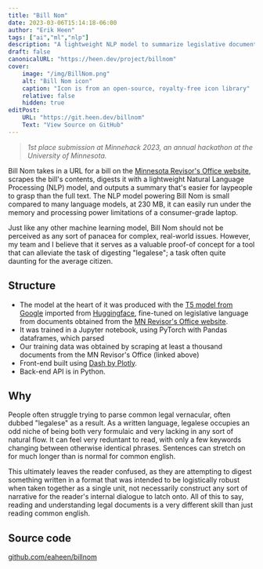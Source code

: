 ```yaml
---
title: "Bill Nom"
date: 2023-03-06T15:14:18-06:00
author: "Erik Heen"
tags: ["ai","ml","nlp"]
description: "A lightweight NLP model to summarize legislative documents." 
draft: false
canonicalURL: "https://heen.dev/project/billnom"
cover:
    image: "/img/BillNom.png"
    alt: "Bill Nom icon"
    caption: "Icon is from an open-source, royalty-free icon library"
    relative: false
    hidden: true
editPost:
    URL: "https://git.heen.dev/billnom"
    Text: "View Source on GitHub"
---
```


> *1st place submission at Minnehack 2023, an annual hackathon at the University of Minnesota.*

Bill Nom takes in a URL for a bill on the [Minnesota Revisor's Office website](https://www.revisor.mn.gov/), scrapes the bill's contents, digests it with a lightweight Natural Language Processing (NLP) model, and outputs a summary that's easier for laypeople to grasp than the full text. The NLP model powering Bill Nom is small compared to many language models, at 230 MB, it can easily run under the memory and processing power limitations of a consumer-grade laptop.

Just like any other machine learning model, Bill Nom should not be perceived as any sort of panacea for complex, real-world issues. However, my team and I believe that it serves as a valuable proof-of concept for a tool that can alleviate the task of digesting "legalese"; a task often quite daunting for the average citizen.

## Structure

- The model at the heart of it was produced with the [T5 model from Google](https://huggingface.co/google/flan-t5-small) imported from [Huggingface](https://huggingface.co/), fine-tuned on legislative language from documents obtained from the [MN Revisor's Office website](https://www.revisor.mn.gov/).
- It was trained in a Jupyter notebook, using PyTorch with Pandas dataframes, which parsed
- Our training data was obtained by scraping at least a thousand documents from the MN Revisor's Office (linked above)
- Front-end built using [Dash by Plotly](https://dash.plotly.com/). 
- Back-end API is in Python.

## Why

People often struggle trying to parse common legal vernacular, often dubbed "legalese" as a result. As a written language, legalese occupies an odd niche of being both very formulaic and very lacking in any sort of natural flow. It can feel very reduntant to read, with only a few keywords changing between otherwise identical phrases. Sentences can stretch on for much longer than is normal for common english.

This ultimately leaves the reader confused, as they are attempting to digest something written in a format that was intended to be logistically robust when taken together as a single unit, not necessarily construct any sort of narrative for the reader's internal dialogue to latch onto. All of this to say, reading and understanding legal documents is a very different skill than just reading common english.

## Source code

[github.com/eaheen/billnom](https://git.heen.dev/billnom)
